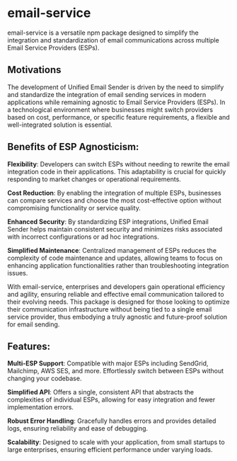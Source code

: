 # email-service
email-service is a versatile npm package designed to simplify the integration and standardization of email communications across multiple Email Service Providers (ESPs).

## Motivations
The development of Unified Email Sender is driven by the need to simplify and standardize the integration of email sending services in modern applications while remaining agnostic to Email Service Providers (ESPs). In a technological environment where businesses might switch providers based on cost, performance, or specific feature requirements, a flexible and well-integrated solution is essential.

## Benefits of ESP Agnosticism:

**Flexibility**: Developers can switch ESPs without needing to rewrite the email integration code in their applications. This adaptability is crucial for quickly responding to market changes or operational requirements.

**Cost Reduction**: By enabling the integration of multiple ESPs, businesses can compare services and choose the most cost-effective option without compromising functionality or service quality.

**Enhanced Security**: By standardizing ESP integrations, Unified Email Sender helps maintain consistent security and minimizes risks associated with incorrect configurations or ad hoc integrations.

**Simplified Maintenance**: Centralized management of ESPs reduces the complexity of code maintenance and updates, allowing teams to focus on enhancing application functionalities rather than troubleshooting integration issues.

With email-service, enterprises and developers gain operational efficiency and agility, ensuring reliable and effective email communication tailored to their evolving needs. This package is designed for those looking to optimize their communication infrastructure without being tied to a single email service provider, thus embodying a truly agnostic and future-proof solution for email sending.



## Features:

**Multi-ESP Support**: Compatible with major ESPs including SendGrid, Mailchimp, AWS SES, and more. Effortlessly switch between ESPs without changing your codebase.

**Simplified API**: Offers a single, consistent API that abstracts the complexities of individual ESPs, allowing for easy integration and fewer implementation errors.

**Robust Error Handling**: Gracefully handles errors and provides detailed logs, ensuring reliability and ease of debugging.

**Scalability**: Designed to scale with your application, from small startups to large enterprises, ensuring efficient performance under varying loads.